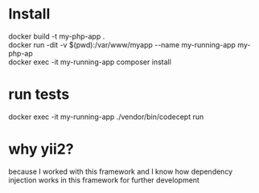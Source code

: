 # Install

docker build -t my-php-app .\
docker run -dit -v $(pwd):/var/www/myapp --name my-running-app my-php-ap\
docker exec -it my-running-app composer install

# run tests
docker exec -it my-running-app ./vendor/bin/codecept run

# why yii2? 
because I worked with this framework and I know how dependency injection works in this framework for further development